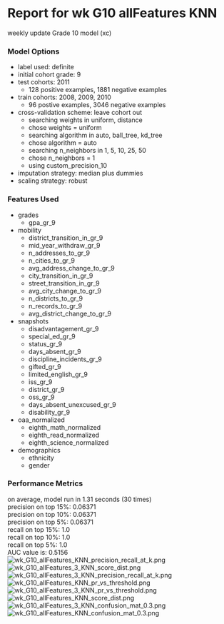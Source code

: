 # Report for wk G10 allFeatures KNN
weekly update Grade 10 model (xc)

### Model Options
* label used: definite
* initial cohort grade: 9
* test cohorts: 2011
	 * 128 positive examples, 1881 negative examples
* train cohorts: 2008, 2009, 2010
	 * 96 postive examples, 3046 negative examples
* cross-validation scheme: leave cohort out
	 * searching weights in uniform, distance
	 * chose weights = uniform
	 * searching algorithm in auto, ball_tree, kd_tree
	 * chose algorithm = auto
	 * searching n_neighbors in 1, 5, 10, 25, 50
	 * chose n_neighbors = 1
	 * using custom_precision_10
* imputation strategy: median plus dummies
* scaling strategy: robust

### Features Used
* grades
	 * gpa_gr_9
* mobility
	 * district_transition_in_gr_9
	 * mid_year_withdraw_gr_9
	 * n_addresses_to_gr_9
	 * n_cities_to_gr_9
	 * avg_address_change_to_gr_9
	 * city_transition_in_gr_9
	 * street_transition_in_gr_9
	 * avg_city_change_to_gr_9
	 * n_districts_to_gr_9
	 * n_records_to_gr_9
	 * avg_district_change_to_gr_9
* snapshots
	 * disadvantagement_gr_9
	 * special_ed_gr_9
	 * status_gr_9
	 * days_absent_gr_9
	 * discipline_incidents_gr_9
	 * gifted_gr_9
	 * limited_english_gr_9
	 * iss_gr_9
	 * district_gr_9
	 * oss_gr_9
	 * days_absent_unexcused_gr_9
	 * disability_gr_9
* oaa_normalized
	 * eighth_math_normalized
	 * eighth_read_normalized
	 * eighth_science_normalized
* demographics
	 * ethnicity
	 * gender

### Performance Metrics
on average, model run in 1.31 seconds (30 times) <br/>precision on top 15%: 0.06371 <br/>precision on top 10%: 0.06371 <br/>precision on top 5%: 0.06371 <br/>recall on top 15%: 1.0 <br/>recall on top 10%: 1.0 <br/>recall on top 5%: 1.0 <br/>AUC value is: 0.5156 <br/>![wk_G10_allFeatures_KNN_precision_recall_at_k.png](figs/wk_G10_allFeatures_KNN_precision_recall_at_k.png)
![wk_G10_allFeatures_3_KNN_score_dist.png](figs/wk_G10_allFeatures_3_KNN_score_dist.png)
![wk_G10_allFeatures_3_KNN_precision_recall_at_k.png](figs/wk_G10_allFeatures_3_KNN_precision_recall_at_k.png)
![wk_G10_allFeatures_KNN_pr_vs_threshold.png](figs/wk_G10_allFeatures_KNN_pr_vs_threshold.png)
![wk_G10_allFeatures_3_KNN_pr_vs_threshold.png](figs/wk_G10_allFeatures_3_KNN_pr_vs_threshold.png)
![wk_G10_allFeatures_KNN_score_dist.png](figs/wk_G10_allFeatures_KNN_score_dist.png)
![wk_G10_allFeatures_3_KNN_confusion_mat_0.3.png](figs/wk_G10_allFeatures_3_KNN_confusion_mat_0.3.png)
![wk_G10_allFeatures_KNN_confusion_mat_0.3.png](figs/wk_G10_allFeatures_KNN_confusion_mat_0.3.png)

